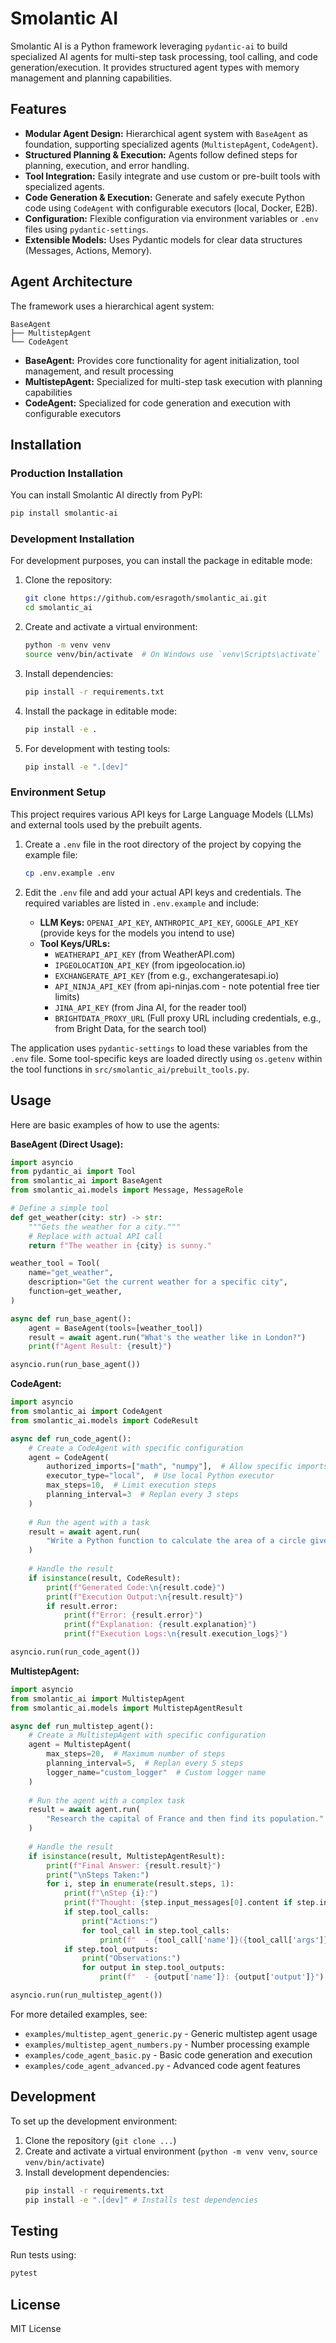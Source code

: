 # Smolantic AI

Smolantic AI is a Python framework leveraging `pydantic-ai` to build specialized AI agents for multi-step task processing, tool calling, and code generation/execution. It provides structured agent types with memory management and planning capabilities.

## Features

*   **Modular Agent Design:** Hierarchical agent system with `BaseAgent` as foundation, supporting specialized agents (`MultistepAgent`, `CodeAgent`).
*   **Structured Planning & Execution:** Agents follow defined steps for planning, execution, and error handling.
*   **Tool Integration:** Easily integrate and use custom or pre-built tools with specialized agents.
*   **Code Generation & Execution:** Generate and safely execute Python code using `CodeAgent` with configurable executors (local, Docker, E2B).
*   **Configuration:** Flexible configuration via environment variables or `.env` files using `pydantic-settings`.
*   **Extensible Models:** Uses Pydantic models for clear data structures (Messages, Actions, Memory).

## Agent Architecture

The framework uses a hierarchical agent system:

```
BaseAgent
├── MultistepAgent
└── CodeAgent
```

- **BaseAgent:** Provides core functionality for agent initialization, tool management, and result processing
- **MultistepAgent:** Specialized for multi-step task execution with planning capabilities
- **CodeAgent:** Specialized for code generation and execution with configurable executors

## Installation

### Production Installation

You can install Smolantic AI directly from PyPI:

```bash
pip install smolantic-ai
```

### Development Installation

For development purposes, you can install the package in editable mode:

1.  Clone the repository:
    ```bash
    git clone https://github.com/esragoth/smolantic_ai.git
    cd smolantic_ai
    ```

2.  Create and activate a virtual environment:
    ```bash
    python -m venv venv
    source venv/bin/activate  # On Windows use `venv\Scripts\activate`
    ```

3.  Install dependencies:
    ```bash
    pip install -r requirements.txt
    ```

4.  Install the package in editable mode:
    ```bash
    pip install -e .
    ```

5.  For development with testing tools:
    ```bash
    pip install -e ".[dev]"
    ```

### Environment Setup

This project requires various API keys for Large Language Models (LLMs) and external tools used by the prebuilt agents.

1.  Create a `.env` file in the root directory of the project by copying the example file:
    ```bash
    cp .env.example .env
    ```

2.  Edit the `.env` file and add your actual API keys and credentials. The required variables are listed in `.env.example` and include:
    *   **LLM Keys:** `OPENAI_API_KEY`, `ANTHROPIC_API_KEY`, `GOOGLE_API_KEY` (provide keys for the models you intend to use)
    *   **Tool Keys/URLs:**
        *   `WEATHERAPI_API_KEY` (from WeatherAPI.com)
        *   `IPGEOLOCATION_API_KEY` (from ipgeolocation.io)
        *   `EXCHANGERATE_API_KEY` (from e.g., exchangeratesapi.io)
        *   `API_NINJA_API_KEY` (from api-ninjas.com - note potential free tier limits)
        *   `JINA_API_KEY` (from Jina AI, for the reader tool)
        *   `BRIGHTDATA_PROXY_URL` (Full proxy URL including credentials, e.g., from Bright Data, for the search tool)

The application uses `pydantic-settings` to load these variables from the `.env` file. Some tool-specific keys are loaded directly using `os.getenv` within the tool functions in `src/smolantic_ai/prebuilt_tools.py`.

## Usage

Here are basic examples of how to use the agents:

**BaseAgent (Direct Usage):**

```python
import asyncio
from pydantic_ai import Tool
from smolantic_ai import BaseAgent
from smolantic_ai.models import Message, MessageRole

# Define a simple tool
def get_weather(city: str) -> str:
    """Gets the weather for a city."""
    # Replace with actual API call
    return f"The weather in {city} is sunny."

weather_tool = Tool(
    name="get_weather",
    description="Get the current weather for a specific city",
    function=get_weather,
)

async def run_base_agent():
    agent = BaseAgent(tools=[weather_tool])
    result = await agent.run("What's the weather like in London?")
    print(f"Agent Result: {result}")

asyncio.run(run_base_agent())
```

**CodeAgent:**

```python
import asyncio
from smolantic_ai import CodeAgent
from smolantic_ai.models import CodeResult

async def run_code_agent():
    # Create a CodeAgent with specific configuration
    agent = CodeAgent(
        authorized_imports=["math", "numpy"],  # Allow specific imports
        executor_type="local",  # Use local Python executor
        max_steps=10,  # Limit execution steps
        planning_interval=3  # Replan every 3 steps
    )
    
    # Run the agent with a task
    result = await agent.run(
        "Write a Python function to calculate the area of a circle given its radius."
    )
    
    # Handle the result
    if isinstance(result, CodeResult):
        print(f"Generated Code:\n{result.code}")
        print(f"Execution Output:\n{result.result}")
        if result.error:
            print(f"Error: {result.error}")
            print(f"Explanation: {result.explanation}")
            print(f"Execution Logs:\n{result.execution_logs}")

asyncio.run(run_code_agent())
```

**MultistepAgent:**

```python
import asyncio
from smolantic_ai import MultistepAgent
from smolantic_ai.models import MultistepAgentResult

async def run_multistep_agent():
    # Create a MultistepAgent with specific configuration
    agent = MultistepAgent(
        max_steps=20,  # Maximum number of steps
        planning_interval=5,  # Replan every 5 steps
        logger_name="custom_logger"  # Custom logger name
    )
    
    # Run the agent with a complex task
    result = await agent.run(
        "Research the capital of France and then find its population."
    )
    
    # Handle the result
    if isinstance(result, MultistepAgentResult):
        print(f"Final Answer: {result.result}")
        print("\nSteps Taken:")
        for i, step in enumerate(result.steps, 1):
            print(f"\nStep {i}:")
            print(f"Thought: {step.input_messages[0].content if step.input_messages else 'N/A'}")
            if step.tool_calls:
                print("Actions:")
                for tool_call in step.tool_calls:
                    print(f"  - {tool_call['name']}({tool_call['args']})")
            if step.tool_outputs:
                print("Observations:")
                for output in step.tool_outputs:
                    print(f"  - {output['name']}: {output['output']}")

asyncio.run(run_multistep_agent())
```

For more detailed examples, see:
- `examples/multistep_agent_generic.py` - Generic multistep agent usage
- `examples/multistep_agent_numbers.py` - Number processing example
- `examples/code_agent_basic.py` - Basic code generation and execution
- `examples/code_agent_advanced.py` - Advanced code agent features

## Development

To set up the development environment:

1.  Clone the repository (`git clone ...`)
2.  Create and activate a virtual environment (`python -m venv venv`, `source venv/bin/activate`)
3.  Install development dependencies:
    ```bash
    pip install -r requirements.txt
    pip install -e ".[dev]" # Installs test dependencies
    ```

## Testing

Run tests using:
```bash
pytest
```

## License

MIT License 